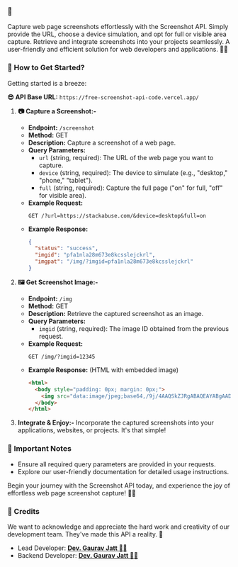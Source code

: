 
### 📑
Capture web page screenshots effortlessly with the Screenshot API. Simply provide the URL, choose a device simulation, and opt for full or visible area capture. Retrieve and integrate screenshots into your projects seamlessly. A user-friendly and efficient solution for web developers and applications. 📸✨

### 📝 How to Get Started?
Getting started is a breeze:

**😎 API Base URL:** `https://free-screenshot-api-code.vercel.app/`

1. **📷 Capture a Screenshot:-**
   - **Endpoint:** `/screenshot`
   - **Method:** GET
   - **Description:** Capture a screenshot of a web page.
   - **Query Parameters:**
     - `url` (string, required): The URL of the web page you want to capture.
     - `device` (string, required): The device to simulate (e.g., "desktop," "phone," "tablet").
     - `full` (string, required): Capture the full page ("on" for full, "off" for visible area).
   - **Example Request:**
     ```
     GET /?url=https://stackabuse.com/&device=desktop&full=on
     ```
   - **Example Response:**
     ```json
     {
       "status": "success",
       "imgid": "pfa1nla28m673e8kcsslejckrl",
       "imgpat": "/img/?imgid=pfa1nla28m673e8kcsslejckrl"
     }
     ```

2. **🖼️ Get Screenshot Image:-**
   - **Endpoint:** `/img`
   - **Method:** GET
   - **Description:** Retrieve the captured screenshot as an image.
   - **Query Parameters:**
     - `imgid` (string, required): The image ID obtained from the previous request.
   - **Example Request:**
     ```
     GET /img/?imgid=12345
     ```
   - **Example Response:** (HTML with embedded image)
     ```html
     <html>
       <body style="padding: 0px; margin: 0px;">
         <img src="data:image/jpeg;base64,/9j/4AAQSkZJRgABAQEAYABgAAD/4Q3zaHR0cDovL25zLmFkb2JlLmNvbS94YXAvMS4wLwA8P3hwYWNrZXQgYmVnaW49Iu+7vyIgaWQ9Ilc1TTBNcENlaGlIenJlU3pOVGN6a2M5ZCI/PiA8eDp4bXBtZXRhIHhtbG5zOng9ImFkb2JlOm5zOm1ldGEvIj48eDp4bXBtZXRhIHhtbG5zOnN0cmVhbWluZz0ieH..."/>
       </body>
     </html>
     ```

3. **Integrate & Enjoy:-** Incorporate the captured screenshots into your applications, websites, or projects. It's that simple!

### 📢 Important Notes
- Ensure all required query parameters are provided in your requests.
- Explore our user-friendly documentation for detailed usage instructions.

Begin your journey with the Screenshot API today, and experience the joy of effortless web page screenshot capture! 📸✨

### 🎉 Credits
We want to acknowledge and appreciate the hard work and creativity of our development team. They've made this API a reality. 🙌

- Lead Developer: [**Dev. Gaurav Jatt 👨‍💻**](https://github.com/devgauravjatt)
- Backend Developer: [**Dev. Gaurav Jatt 👨‍💻**](https://github.com/devgauravjatt)
